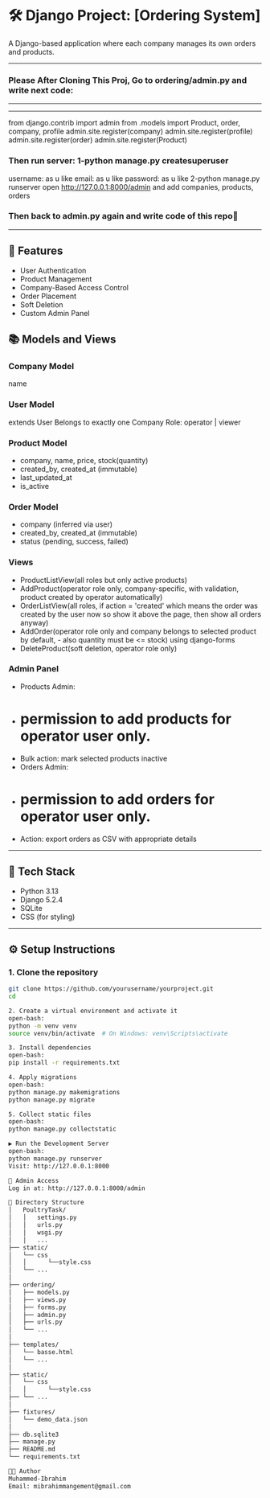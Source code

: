 # 🛠️ Django Project: [Ordering System]

A Django-based application where each company manages its own orders and products.

---
### Please After Cloning This Proj, Go to ordering/admin.py and write next code:
---
---
from django.contrib import admin
from .models import Product, order, company, profile
admin.site.register(company)
admin.site.register(profile)
admin.site.register(order)
admin.site.register(Product)

### Then run server: 1-python manage.py createsuperuser 
username: as u like
email: as u like
password: as u like
2-python manage.py runserver
open http://127.0.0.1:8000/admin and add companies, products, orders
### Then back to admin.py again and write code of this repo🤗
---

## 🚀 Features

- User Authentication
- Product Management
- Company-Based Access Control
- Order Placement
- Soft Deletion
- Custom Admin Panel

## 📚 Models and Views
### Company Model
name
### User Model
extends User Belongs to exactly one Company
Role: operator | viewer
### Product Model
- company, name, price, stock(quantity)
- created_by, created_at (immutable)
- last_updated_at
- is_active
### Order Model
- company (inferred via user)
- created_by, created_at (immutable)
- status (pending, success, failed)

### Views
- ProductListView(all roles but only active products)
- AddProduct(operator role only, company-specific, with validation, product  created by operator automatically)
- OrderListView(all roles, if action = 'created' which means the order was created by the user now so show it above the page, then show all orders anyway)
- AddOrder(operator role only and company belongs to selected product by default, - also quantity must be <= stock) using django-forms
- DeleteProduct(soft deletion, operator role only)
### Admin Panel
- Products Admin:
- # permission to add products for operator user only.
- Bulk action: mark selected products inactive
- Orders Admin:
- # permission to add orders for operator user only.
- Action: export orders as CSV with appropriate details
---

## 🧰 Tech Stack

- Python 3.13
- Django 5.2.4
- SQLite 
- CSS (for styling)

---

## ⚙️ Setup Instructions

### 1. Clone the repository
```bash
git clone https://github.com/yourusername/yourproject.git
cd 

2. Create a virtual environment and activate it
open-bash:
python -m venv venv
source venv/bin/activate  # On Windows: venv\Scripts\activate

3. Install dependencies
open-bash:
pip install -r requirements.txt

4. Apply migrations
open-bash:
python manage.py makemigrations
python manage.py migrate

5. Collect static files
open-bash:
python manage.py collectstatic

▶️ Run the Development Server
open-bash:
python manage.py runserver
Visit: http://127.0.0.1:8000

🔐 Admin Access
Log in at: http://127.0.0.1:8000/admin

📁 Directory Structure
│   PoultryTask/
│   │   settings.py
│   │   urls.py
│   │   wsgi.py
│   │   ...
├── static/
│   └── css
│   │      └──style.css
│   └── ...
│
├── ordering/
│   ├── models.py
│   ├── views.py
│   ├── forms.py
│   ├── admin.py
│   ├── urls.py
│   └── ...
│
├── templates/
│   └── basse.html
│   └── ...
│
├── static/
│   └── css
│   │      └──style.css
├── └── ...
│
├── fixtures/
│   └── demo_data.json
│
├── db.sqlite3
├── manage.py
├── README.md
└── requirements.txt

🧑‍💻 Author
Muhammed-Ibrahim
Email: mibrahimmangement@gmail.com
